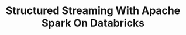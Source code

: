 ---
layout: post
title: Structured Streaming With Apache Spark On Databricks
description: A Q&A on Spark Structured Streaming
image: 
  path: /assets/img/blog/ask-databricks-1-4.jpg
  srcset:
    1060w: /assets/img/blog/ask-databricks-1-4.jpg
    530w:  /assets/img/blog/ask-databricks-1-4@0,5x.jpg
    265w:  /assets/img/blog/ask-databricks-1-4@0,25x.jpg
sitemap: true
hide_last_modified: true
---